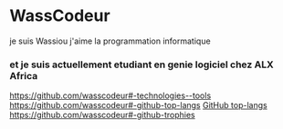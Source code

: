 # WassCodeur
je suis Wassiou j'aime la programmation informatique
### et je suis actuellement etudiant en genie logiciel chez ALX Africa
https://github.com/wasscodeur#-technologies--tools
https://github.com/wasscodeur#-github-top-langs
[GitHub top-langs](https://github.com/wasscodeur#-github-stats)
https://github.com/wasscodeur#-github-trophies
